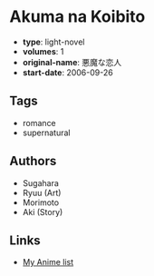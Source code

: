# Akuma na Koibito

-   **type**: light-novel
-   **volumes**: 1
-   **original-name**: 悪魔な恋人
-   **start-date**: 2006-09-26

## Tags

-   romance
-   supernatural

## Authors

-   Sugahara
-   Ryuu (Art)
-   Morimoto
-   Aki (Story)

## Links

-   [My Anime list](https://myanimelist.net/manga/87754/Akuma_na_Koibito)
